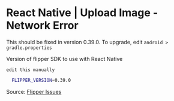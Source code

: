 # React Native | Upload Image - Network Error

This should be fixed in version 0.39.0. To upgrade, edit `android > gradle.properties`

Version of flipper SDK to use with React Native

`edit this manually`
```bash
  FLIPPER_VERSION=0.39.0  
```

Source: [Flipper Issues](https://github.com/facebook/flipper/issues/993#issuecomment-619823916)
